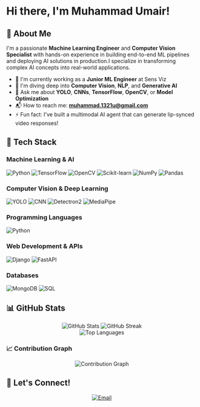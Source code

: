 # Hi there, I'm Muhammad Umair! 

## 📌 About Me
I'm a passionate **Machine Learning Engineer** and **Computer Vision Specialist** with hands-on experience in building end-to-end ML pipelines and deploying AI solutions in production.I specialize in transforming complex AI concepts into real-world applications.

- 💼 I'm currently working as a **Junior ML Engineer** at Sens Viz
- 🤖 I'm diving deep into **Computer Vision**, **NLP**, and **Generative AI**
- 🧠 Ask me about **YOLO**, **CNNs**, **TensorFlow**, **OpenCV**, or **Model Optimization**
- 📬 How to reach me: **muhammad.1321u@gmail.com**
- ⚡ Fun fact: I've built a multimodal AI agent that can generate lip-synced video responses!

## 🧰 Tech Stack

### Machine Learning & AI
![Python](https://img.shields.io/badge/-Python-3776AB?style=flat-square&logo=python&logoColor=white)
![TensorFlow](https://img.shields.io/badge/-TensorFlow-FF6F00?style=flat-square&logo=tensorflow&logoColor=white)
![OpenCV](https://img.shields.io/badge/-OpenCV-5C3EE8?style=flat-square&logo=opencv&logoColor=white)
![Scikit-learn](https://img.shields.io/badge/-Scikit--learn-F7931E?style=flat-square&logo=scikit-learn&logoColor=white)
![NumPy](https://img.shields.io/badge/-NumPy-013243?style=flat-square&logo=numpy&logoColor=white)
![Pandas](https://img.shields.io/badge/-Pandas-150458?style=flat-square&logo=pandas&logoColor=white)

### Computer Vision & Deep Learning
![YOLO](https://img.shields.io/badge/-YOLO-00FFFF?style=flat-square&logo=yolo&logoColor=black)
![CNN](https://img.shields.io/badge/-CNN-FF6B6B?style=flat-square&logo=neural-network&logoColor=white)
![Detectron2](https://img.shields.io/badge/-Detectron2-1877F2?style=flat-square&logo=facebook&logoColor=white)
![MediaPipe](https://img.shields.io/badge/-MediaPipe-0066CC?style=flat-square&logo=google&logoColor=white)

### Programming Languages
![Python](https://img.shields.io/badge/-Python-3776AB?style=flat-square&logo=python&logoColor=white)

### Web Development & APIs
![Django](https://img.shields.io/badge/-Django-092E20?style=flat-square&logo=django&logoColor=white)
![FastAPI](https://img.shields.io/badge/-FastAPI-009688?style=flat-square&logo=fastapi&logoColor=white)

### Databases
![MongoDB](https://img.shields.io/badge/-MongoDB-47A248?style=flat-square&logo=mongodb&logoColor=white)
![SQL](https://img.shields.io/badge/-SQL-003B57?style=flat-square&logo=sqlite&logoColor=white)

## 📊 GitHub Stats

<div align="center">
  <img src="https://github-readme-stats.vercel.app/api?username=Muhammad-Umair-0&show_icons=true&theme=radical&hide_border=true&include_all_commits=true&count_private=true&cache_seconds=7200" alt="GitHub Stats" />
  <img src="https://github-readme-streak-stats.herokuapp.com/?user=Muhammad-Umair-0&theme=radical&hide_border=true" alt="GitHub Streak" />
</div>

<div align="center">
  <img src="https://github-readme-stats.vercel.app/api/top-langs/?username=Muhammad-Umair-0&layout=compact&theme=radical&hide_border=true&langs_count=6&cache_seconds=7200" alt="Top Languages" />
</div>


### 📈 Contribution Graph
<div align="center">
  <img src="https://github-readme-activity-graph.vercel.app/graph?username=Muhammad-Umair-0&theme=redical&hide_border=true&custom_title=Contribution%20Graph" alt="Contribution Graph" />
</div>


## 🤝 Let's Connect!

<div align="center">

[![Email](https://img.shields.io/badge/-Email-D14836?style=for-the-badge&logo=gmail&logoColor=white)](mailto:muhammad.1321u@gmail.com)
